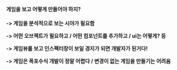#### 게임을 보고 어떻게 만들어야 하지?

**-> 게임을 분석적으로 보는 시야가 필요함**

**-> 어떤 오브젝트가 필요하고 / 어떤 컴포넌트를 추가하고 / ui는 어떻게? 등**

**-> 게임뷰를 보고 인스펙터창이 보일 경지가 되면 개발자가 된거다!**

**-> 게임은 폭포수식 개발이 정말 어렵다 / 변경이 없는 게임을 만들기는 어려움**
